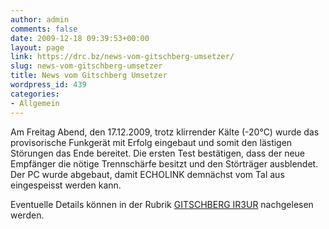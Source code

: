 ```yaml
---
author: admin
comments: false
date: 2009-12-18 09:39:53+00:00
layout: page
link: https://drc.bz/news-vom-gitschberg-umsetzer/
slug: news-vom-gitschberg-umsetzer
title: News vom Gitschberg Umsetzer
wordpress_id: 439
categories:
- Allgemein
---
```


Am Freitag Abend, den 17.12.2009, trotz klirrender Kälte (-20°C) wurde das provisorische Funkgerät mit Erfolg eingebaut und somit den lästigen Störungen das Ende bereitet. Die ersten Test bestätigen, dass der neue Empfänger die nötige Trennschärfe besitzt und den Störträger ausblendet. Der PC wurde abgebaut, damit ECHOLINK demnächst vom Tal aus eingespeisst werden kann.

Eventuelle Details können in der Rubrik [GITSCHBERG IR3UR](https://drc.bz/?page_id=147) nachgelesen werden.
